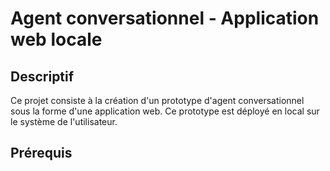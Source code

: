 # Agent conversationnel - Application web locale

## Descriptif

Ce projet consiste à la création d'un prototype d'agent conversationnel sous la forme d'une application web. Ce prototype est déployé en local sur le système de l'utilisateur.

## Prérequis

